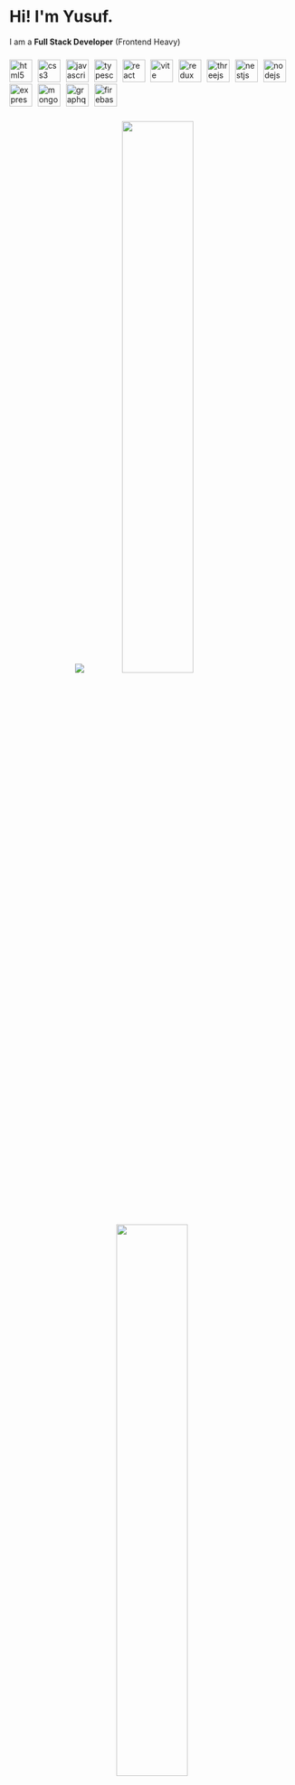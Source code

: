 <h1>Hi! I'm Yusuf.</h1>

<p align="left">
  I am a <b>Full Stack Developer</b> (Frontend Heavy)<br>
</p>

###

<div align="left">
  <img src="https://skillicons.dev/icons?i=html" height="40" alt="html5 logo"  />
  <img width="2" />
  <img src="https://skillicons.dev/icons?i=css" height="40" alt="css3 logo"  />
  <img width="2" />
  <img src="https://skillicons.dev/icons?i=javascript" height="40" alt="javascript logo"  />
  <img width="2" />
  <img src="https://skillicons.dev/icons?i=typescript" height="40" alt="typescript logo"  />
  <img width="2" />
  <img src="https://skillicons.dev/icons?i=react" height="40" alt="react logo"  />
  <img width="2" />
  <img src="https://skillicons.dev/icons?i=vite" height="40" alt="vite logo"  />
  <img width="2" />
  <img src="https://skillicons.dev/icons?i=redux" height="40" alt="redux logo"  />
  <img width="2" />
  <img src="https://skillicons.dev/icons?i=threejs" height="40" alt="threejs logo"  />
  <img width="2" />
  <img src="https://skillicons.dev/icons?i=nestjs" height="40" alt="nestjs logo"  />
  <img width="2" />
  <img src="https://skillicons.dev/icons?i=nodejs" height="40" alt="nodejs logo"  />
  <img width="2" />
  <img src="https://skillicons.dev/icons?i=express" height="40" alt="express logo"  />
  <img width="2" />
  <img src="https://skillicons.dev/icons?i=mongodb" height="40" alt="mongodb logo"  />
  <img width="2" />
  <img src="https://skillicons.dev/icons?i=graphql" height="40" alt="graphql logo"  />
  <img width="2" />
  <img src="https://skillicons.dev/icons?i=firebase" height="40" alt="firebase logo"  />
</div>

###

<p align="center">

  <img src="https://github-readme-activity-graph.vercel.app/graph?username=saintyusuf&area=true&order=5&hide_border=true&border_radius=0&theme=nord&bg_color=0d1117&custom_title=Contribution%20Graph">
  
  <img width="50%" height="auto" src ="https://github-readme-stats.vercel.app/api?username=saintyusuf&theme=nord&bg_color=0d1117&show_icons=true&hide_border=true&border_radius=0&custom_title=GitHub%20Stats">
  
  <img width="50%" height="auto" src ="https://github-readme-stats.vercel.app/api/top-langs?username=saintyusuf&theme=nord&bg_color=0d1117&layout=compact&hide_border=true&border_radius=0&langs_count=10&exclude_repo=ffmpeg-kit-react-native">
  
</p>
